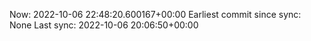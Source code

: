Now: 2022-10-06 22:48:20.600167+00:00 Earliest commit since sync: None Last sync: 2022-10-06 20:06:50+00:00
